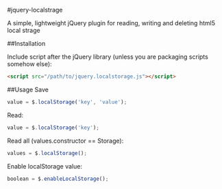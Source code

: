 #jquery-localstrage

A simple, lightweight jQuery plugin for reading, writing and deleting html5 local strage

##Installation

Include script after the jQuery library (unless you are packaging scripts somehow else):
```html
<script src="/path/to/jquery.localstorage.js"></script>
```
##Usage
Save
```javascript
value = $.localStorage('key', 'value');
```
Read:
```javascript
value = $.localStorage('key');
```
Read all (values.constructor == Storage): 
```javascript
values = $.localStorage();
```
Enable localStorage value: 
```javascript
boolean = $.enableLocalStorage();
```
